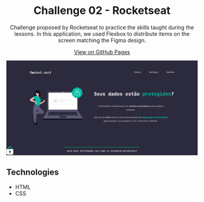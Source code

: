 <h1 align="center">Challenge 02 - Rocketseat</h1>

<p align="center">Challenge proposed by Rocketseat to practice the skills taught during the lessons. In this application, we used Flexbox to distribute items on the screen matching the Figma design.</p>

<p align="center">
  <a href="https://lucasspor.github.io/Rocketseat_Explorer/HTML_CSS/Desafios/02_RocketSect" target="_blank">View on GitHub Pages</a>
</p>

<p align="center">
  <img src="./.github/preview.png" alt="Rocket.sect"/>
</p>

## Technologies

- HTML
- CSS